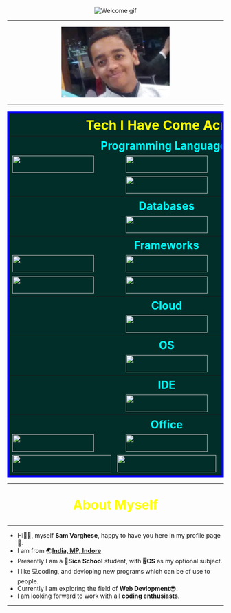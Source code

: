 <p align="center"><img src="https://octodex.github.com/images/daftpunktocat-thomas.gif" alt="Welcome gif" width="50%"></p>

<hr>

<p align="center"><img src="Documents/Capture.PNG" alt="Profile picture" width="50%">

<hr>

<table style="width: 100%; border: 5px solid blue; background-color: #022E29 ">
<tr>
    <th colspan="3" style="font-size: 30px;text-align: center; color: yellow">Tech I Have Come Across</th>
</tr>
<tr>
    <th colspan="3" style="font-size: 25px;text-align: center; color: cyan">Programming Languages</th>
</tr>
<tr>
    <td style="text-align: left;"><img src="https://img.shields.io/badge/Python-3776AB?style=for-the-badge&logo=python&logoColor=white" height="40" width="190"></td>
    <td style="text-align: center;"><img src="https://img.shields.io/badge/JavaScript-F7DF1E?style=for-the-badge&logo=javascript&logoColor=black" height="40" width="190"></td>
    <td style="text-align: right;"><img src="https://img.shields.io/badge/HTML5-E34F26?style=for-the-badge&logo=html5&logoColor=white" height="40" width="190"></td>
</tr>
<tr>
    <td></td>
    <td style="text-align: center;"><img src="https://img.shields.io/badge/CSS3-1572B6?style=for-the-badge&logo=css3&logoColor=white" height="40" width="190"></td>
    <td></td>
</tr>
<tr>
    <th colspan="3" style="font-size: 25px;text-align: center; color: cyan">Databases</th>
</tr>
<tr>
    <td></td>
    <td style="text-align: center;"><img src="https://img.shields.io/badge/MySQL-00000F?style=for-the-badge&logo=mysql&logoColor=white" height="40" width="190"></td>
    <td></td>
</tr>
<tr>
    <th colspan="3" style="font-size: 25px;text-align: center; color: cyan">Frameworks</th>
</tr>
<tr>
    <td style="text-align: left;"><img src="https://img.shields.io/badge/Jupyter-F37626.svg?&style=for-the-badge&logo=Jupyter&logoColor=white" height="40" width="190"></td>
    <td style="text-align: center;"><img src="https://img.shields.io/badge/Markdown-000000?style=for-the-badge&logo=markdown&logoColor=white" height="40" width="190"></td>
    <td style="text-align: right;"><img src="https://img.shields.io/badge/HTML5-E34F26?style=for-the-badge&logo=html5&logoColor=white" height="40" width="190"></td>
</tr>
<tr>
    <td style="text-align: left;"><img src="https://img.shields.io/badge/Microsoft-666666?style=for-the-badge&logo=microsoft&logoColor=white" height="40" width="190"></td>
    <td style="text-align: center;"><img src="https://img.shields.io/badge/conda-342B029.svg?&style=for-the-badge&logo=anaconda&logoColor=white" height="40" width="190"></td>
    <td style="text-align: right;"><img src="https://img.shields.io/badge/Git-F05032?style=for-the-badge&logo=git&logoColor=white" height="40" width="190"></td>
</tr>
<tr>
    <th colspan="3" style="font-size: 25px;text-align: center; color: cyan">Cloud</th>
</tr>
<tr>
    <td></td>
    <td style="text-align: center;"><img src="https://img.shields.io/badge/Google_Cloud-4285F4?style=for-the-badge&logo=google-cloud&logoColor=white" height="40" width="190"></td>
    <td></td>
</tr>
<tr>
    <th colspan="3" style="font-size: 25px;text-align: center; color: cyan">OS</th>
</tr>
<tr>
    <td></td>
    <td style="text-align: center;"><img src="https://img.shields.io/badge/Windows-0078D6?style=for-the-badge&logo=windows&logoColor=white" height="40" width="190"></td>
    <td></td>
</tr>
<tr>
    <th colspan="3" style="font-size: 25px;text-align: center; color: cyan">IDE</th>
</tr>
<tr>
    <td></td>
    <td style="text-align: center;"><img src="https://img.shields.io/badge/Visual_Studio_Code-0078D4?style=for-the-badge&logo=visual%20studio%20code&logoColor=white" height="40" width="190"></td>
    <td></td>
</tr>
<tr>
    <th colspan="3" style="font-size: 25px;text-align: center; color: cyan">Office</th>
</tr>
<tr>
    <td style="text-align: left;"><img src="https://img.shields.io/badge/Microsoft_Excel-217346?style=for-the-badge&logo=microsoft-excel&logoColor=white" height="40" width="190"></td>
    <td style="text-align: center;"><img src="https://img.shields.io/badge/Microsoft_PowerPoint-B7472A?style=for-the-badge&logo=microsoft-powerpoint&logoColor=white" height="40" width="190"></td>
    <td style="text-align: right;"><img src="https://img.shields.io/badge/Microsoft_Office-D83B01?style=for-the-badge&logo=microsoft-office&logoColor=white" height="40" width="190"></td>
</tr>
<tr>
    <td style="text-align: left;"><img src="https://img.shields.io/badge/Microsoft_Office-D83B01?style=for-the-badge&logo=microsoft-office&logoColor=white" height="40" width="230"></td>
    <td style="text-align: center;"><img src="https://img.shields.io/badge/Microsoft_Word-2B579A?style=for-the-badge&logo=microsoft-word&logoColor=white" height="40" width="230"></td>
    <td style="text-align: right;"><img src="https://img.shields.io/badge/Google%20Sheets-34A853?style=for-the-badge&logo=google-sheets&logoColor=white" height="40" width="230"></td>
</tr>
</table>

<hr>

<p style="font-size: 30px; text-align: center; color: yellow"><b>About Myself</b></p>

<hr>

- Hi🙋‍♂️, myself **Sam Varghese**, happy to have you here in my profile page🙏.
- I am from 🌏<a href="https://goo.gl/maps/F1N2pFFApSQ8B9Jd9">**India, MP, Indore**</a>
- Presently I am a 🏫**Sica School** student, with 🖥️**CS** as my optional subject.
- I like 💻coding, and devloping new programs which can be of use to people.
- Currently I am exploring the field of **Web Devlopment**😎.
- I am looking forward to work with all **coding enthusiasts**.

<hr>

